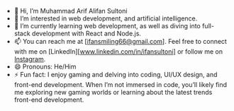 - 👋 Hi, I’m Muhammad Arif Alifan Sultoni
- 👀 I’m interested in web development, and artificial intelligence.
- 🌱 I’m currently learning web development, as well as diving into full-stack development with React and Node.js.
- 📫 You can reach me at [ifansmiling66@gmail.com]. Feel free to connect with me on [LinkedIn][www.linkedin.com/in/ifansultoni] or follow me on [Instagram](https://www.instagram.com/ifansultoni66).
- 😄 Pronouns: He/Him
- ⚡ Fun fact: I enjoy gaming and delving into coding, UI/UX design, and front-end development. When I’m not immersed in code, you’ll likely find me exploring new gaming worlds or learning about the latest trends front-end development.

<!---
ifansmiling/ifansmiling is a ✨ special ✨ repository because its `README.md` (this file) appears on your GitHub profile.
You can click the Preview link to take a look at your changes.
--->
